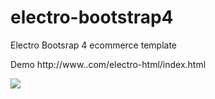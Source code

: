 # electro-bootstrap4

Electro Bootsrap 4 ecommerce template

Demo http://www..com/electro-html/index.html

<img src="http://www..com/electro-html/screenshot.png">

